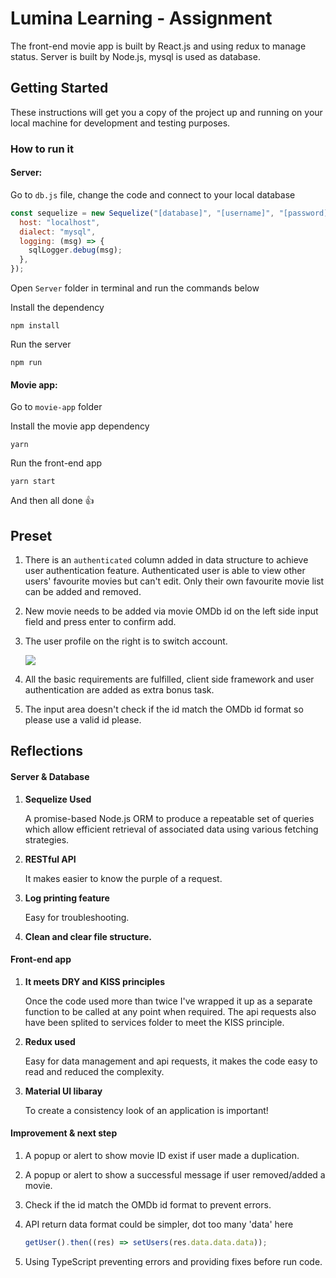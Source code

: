 # Lumina Learning - Assignment

The front-end movie app is built by React.js and using redux to manage status. Server is built by Node.js, mysql is used as database.

## Getting Started

These instructions will get you a copy of the project up and running on your local machine for development and testing purposes.

### How to run it

#### Server:

Go to `db.js` file, change the code and connect to your local database

```js
const sequelize = new Sequelize("[database]", "[username]", "[password]", {
  host: "localhost",
  dialect: "mysql",
  logging: (msg) => {
    sqlLogger.debug(msg);
  },
});
```

 Open `Server` folder in terminal and run the commands below

Install the dependency

```
npm install
```

Run the server

```
npm run
```

#### Movie app:

Go to `movie-app` folder

Install the movie app dependency

```
yarn
```

Run the front-end app

```
yarn start
```

And then all done 👍

## Preset

1. There is an `authenticated` column added in data structure to achieve user authentication feature. Authenticated user is able to view other users' favourite movies but can't edit. Only their own favourite movie list can be added and removed.

2. New movie needs to be added via movie OMDb id on the left side input field and press enter to confirm add.

3. The user profile on the right is to switch account.

   ![](https://i.loli.net/2021/03/07/gvbpBWPnIUETtcD.png)

4. All the basic requirements are fulfilled, client side framework and user authentication are added as extra bonus task.

5. The input area doesn't check if the id match the OMDb id format so please use a valid id please.

## Reflections

#### Server & Database

1. **Sequelize Used** 

   A promise-based Node.js ORM to produce a repeatable set of queries which allow efficient retrieval of associated data using various fetching strategies.

2. **RESTful API** 

   It makes easier to know the purple of a request.

3. **Log printing feature** 

   Easy for troubleshooting.

4. **Clean and clear file structure.**

#### Front-end app

1. **It meets DRY and KISS principles**

   Once the code used more than twice I've wrapped it up as a separate function to be called at any point when required. The api requests also have been splited to services folder to meet the KISS principle.

2. **Redux used** 

   Easy for data management and api requests, it makes the code easy to read and reduced the complexity.

3. **Material UI libaray** 

   To create a consistency look of an application is important!

#### Improvement & next step

1. A popup or alert to show movie ID exist if user made a duplication.

2. A popup or alert to show a successful message if user removed/added a movie.

3. Check if the id match the OMDb id format to prevent errors.

4. API return data format could be simpler, dot too many 'data' here

   ```js
   getUser().then((res) => setUsers(res.data.data.data));
   ```

5. Using TypeScript preventing errors and providing fixes before run code.
   

